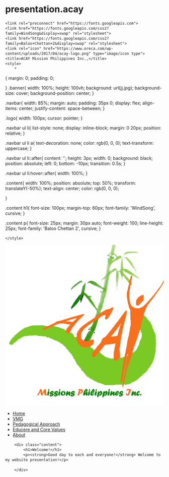 # presentation.acay
<!DOCTYPE html>
<html>
<head>
	<meta charset="utf-8">
        <meta http-equiv= x-ua-compatible content= ie=edge>
        <meta name="viewport" content="width=device-width", initial-scale="1.0">
	
	<link rel="preconnect" href="https://fonts.googleapis.com">
	<link href="https://fonts.googleapis.com/css2?family=WindSong&display=swap" rel="stylesheet">
	<link href="https://fonts.googleapis.com/css2?family=Baloo+Chettan+2&display=swap" rel="stylesheet">
	<link rel="icon" href="https://www.oreca.com/wp-content/uploads/2017/04/acay-logo.png" type="image/icon type">
	<title>ACAY Mission Philippines Inc.,</title>
	<style>
		*
{
	margin: 0;
	padding: 0;

}
.banner{
	width: 100%;
	height: 100vh;
	background: url(jj.jpg);
	background-size: cover;
	background-position: center;
}

.navbar{
	width: 85%;
	margin: auto;
	padding: 35px 0;
	display: flex;
	align-items: center;
	justify-content: space-between;
}

.logo{
	width: 100px;
	cursor: pointer;
}

.navbar ul li{
	list-style: none;
	display: inline-block;
	margin: 0 20px;
	position: relative;
}

.navbar ul li a{
	text-decoration: none;
	color: rgb(0, 0, 0);
	text-transform: uppercase;
}

.navbar ul li::after{
	content: '';
	height: 3px;
	width: 0;
	background: black;
	position: absolute;
	left: 0;
	bottom: -10px;
	transition: 0.5s;
}

.navbar ul li:hover::after{
	width: 100%;
}

.content{
	width: 100%;
	position: absolute;
	top: 50%;
	transform: translateY(-50%);
	text-align: center;
	color: rgb(0, 0, 0);

}

.content h1{
	font-size: 100px;
	margin-top: 60px;
	font-family: 'WindSong', cursive;
}

.content p{
	font-size: 25px;
	margin: 30px auto;
	font-weight: 100;
	line-height: 25px;
	font-family: 'Baloo Chettan 2', cursive;
}


	</style>

</head>
<body>
	<div class="banner">
		<div class="navbar">
			<img src="acay-logo.png" class="logo">
			<ul>
				<li><a href="Home.html">Home</a></li>
				<li><a href="vmg.html">VMG</a></li>
				<li><a href="pedagogical.html">Pedagogical Approach</a></li>
				<li><a href="educere.html">Educere and Core Values</a></li>
				<li><a href="About.html">About</a></li>
			</ul>
		</div>

		<div class="content">
			<h1>Welcome!</h1>
			<p><strong>Good day to each and everyone!</strong> Welcome to my website presentation!</p>

		</div>
		
</body>
</html>
